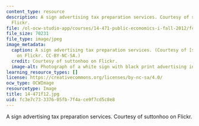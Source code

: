 ```yaml
---
content_type: resource
description: A sign advertising tax preparation services. Courtesy of suttonhoo on
  Flickr.
file: /ol-ocw-studio-app/courses/14-471-public-economics-i-fall-2012/fc3e7c73337605fb7f4ace9f7cd5c8e8_14-471f12.jpg
file_size: 70231
file_type: image/jpeg
image_metadata:
  caption: A sign advertising tax preparation services. (Courtesy of [suttonhoo](http://www.flickr.com/photos/suttonhoo22/291437374/)
    on Flickr. CC-BY-NC-SA.)
  credit: Courtesy of suttonhoo on Flickr.
  image-alt: Photograph of a white sign with black print advertising income tax preparation.
learning_resource_types: []
license: https://creativecommons.org/licenses/by-nc-sa/4.0/
ocw_type: OCWImage
resourcetype: Image
title: 14-471f12.jpg
uid: fc3e7c73-3376-05fb-7f4a-ce9f7cd5c8e8
---
```

A sign advertising tax preparation services. Courtesy of suttonhoo on Flickr.